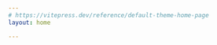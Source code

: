 ```yaml
---
# https://vitepress.dev/reference/default-theme-home-page
layout: home

---
```


<script setup>
  import Home from './components/home.vue';
  // import Modular from './components/modular.vue';
</script>

<Home />
